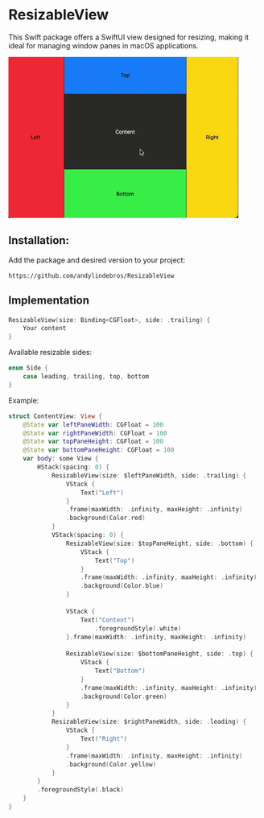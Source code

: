 # ResizableView
This Swift package offers a SwiftUI view designed for resizing, making it ideal for managing window panes in macOS applications.

![ResizableView](ResizableView.gif)
## Installation:
Add the package and desired version to your project:
```
https://github.com/andylindebros/ResizableView
```

## Implementation

``` Swift
ResizableView(size: Binding<CGFloat>, side: .trailing) {
    Your content
}
```

Available resizable sides:

``` Swift
enum Side {
    case leading, trailing, top, bottom
}
```

Example:

``` Swift
struct ContentView: View {
    @State var leftPaneWidth: CGFloat = 100
    @State var rightPaneWidth: CGFloat = 100
    @State var topPaneHeight: CGFloat = 100
    @State var bottomPaneHeight: CGFloat = 100
    var body: some View {
        HStack(spacing: 0) {
            ResizableView(size: $leftPaneWidth, side: .trailing) {
                VStack {
                    Text("Left")
                }
                .frame(maxWidth: .infinity, maxHeight: .infinity)
                .background(Color.red)
            }
            VStack(spacing: 0) {
                ResizableView(size: $topPaneHeight, side: .bottom) {
                    VStack {
                        Text("Top")
                    }
                    .frame(maxWidth: .infinity, maxHeight: .infinity)
                    .background(Color.blue)
                }

                VStack {
                    Text("Content")
                        .foregroundStyle(.white)
                }.frame(maxWidth: .infinity, maxHeight: .infinity)

                ResizableView(size: $bottomPaneHeight, side: .top) {
                    VStack {
                        Text("Bottom")
                    }
                    .frame(maxWidth: .infinity, maxHeight: .infinity)
                    .background(Color.green)
                }
            }
            ResizableView(size: $rightPaneWidth, side: .leading) {
                VStack {
                    Text("Right")
                }
                .frame(maxWidth: .infinity, maxHeight: .infinity)
                .background(Color.yellow)
            }
        }
        .foregroundStyle(.black)
    }
}
```
